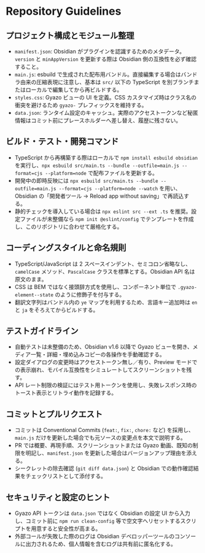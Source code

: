 # Repository Guidelines

## プロジェクト構成とモジュール整理
- `manifest.json`: Obsidian がプラグインを認識するためのメタデータ。`version` と `minAppVersion` を更新する際は Obsidian 側の互換性を必ず確認すること。
- `main.js`: esbuild で生成された配布用バンドル。直接編集する場合はバンドラ由来の圧縮表現に注意し、基本は `src/` 以下の TypeScript を別ブランチまたはローカルで編集してから再ビルドする。
- `styles.css`: Gyazo ビューの UI を定義。CSS カスタマイズ時はクラス名の衝突を避けるため `gyazo-` プレフィックスを維持する。
- `data.json`: ランタイム設定のキャッシュ。実際のアクセストークンなど秘匿情報はコミット前にプレースホルダーへ差し替え、履歴に残さない。

## ビルド・テスト・開発コマンド
- TypeScript から再構築する際はローカルで `npm install esbuild obsidian` を実行し、`npx esbuild src/main.ts --bundle --outfile=main.js --format=cjs --platform=node` で配布ファイルを更新する。
- 開発中の即時反映には `npx esbuild src/main.ts --bundle --outfile=main.js --format=cjs --platform=node --watch` を用い、Obsidian の「開発者ツール → Reload app without saving」で再読込する。
- 静的チェックを導入している場合は `npx eslint src --ext .ts` を推奨。設定ファイルが未整備なら `npm init @eslint/config` でテンプレートを作成し、このリポジトリに合わせて厳格化する。

## コーディングスタイルと命名規則
- TypeScript/JavaScript は 2 スペースインデント、セミコロン省略なし、`camelCase` メソッド、`PascalCase` クラスを標準とする。Obsidian API 名は原文のまま。
- CSS は BEM ではなく接頭辞方式を使用し、コンポーネント単位で `.gyazo-element--state` のように修飾子を付与する。
- 翻訳文字列はバンドル内の `ye` マップを利用するため、言語キー追加時は `en` と `ja` をそろえてからビルドする。

## テストガイドライン
- 自動テストは未整備のため、Obsidian v1.6 以降で Gyazo ビューを開き、メディア一覧・詳細・埋め込みコピーの各操作を手動確認する。
- 設定ダイアログの変更時はアクセストークン無し／有り、Preview モードでの表示崩れ、モバイル互換性をシミュレートしてスクリーンショットを残す。
- API レート制限の検証にはテスト用トークンを使用し、失敗レスポンス時のトースト表示とリトライ動作を記録する。

## コミットとプルリクエスト
- コミットは Conventional Commits (`feat:`, `fix:`, `chore:` など) を採用し、`main.js` だけを更新した場合でも元ソースの変更点を本文で説明する。
- PR では概要、再現手順、スクリーンショットまたは Gyazo 動画、既知の制限を明記し、`manifest.json` を更新した場合はバージョンアップ理由を添える。
- シークレットの除去確認 (`git diff data.json`) と Obsidian での動作確認結果をチェックリストとして添付する。

## セキュリティと設定のヒント
- Gyazo API トークンは `data.json` ではなく Obsidian の設定 UI から入力し、コミット前に `npm run clean-config` 等で空文字へリセットするスクリプトを用意すると安全性が高まる。
- 外部コールが失敗した際のログは Obsidian デベロッパーツールのコンソールに出力されるため、個人情報を含むログは共有前に匿名化する。
